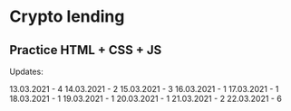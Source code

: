 # Crypto lending

## Practice HTML + CSS + JS

Updates:

  13.03.2021 - 4
  14.03.2021 - 2
  15.03.2021 - 3
  16.03.2021 - 1
  17.03.2021 - 1
  18.03.2021 - 1
  19.03.2021 - 1
  20.03.2021 - 1
  21.03.2021 - 2
  22.03.2021 - 6
